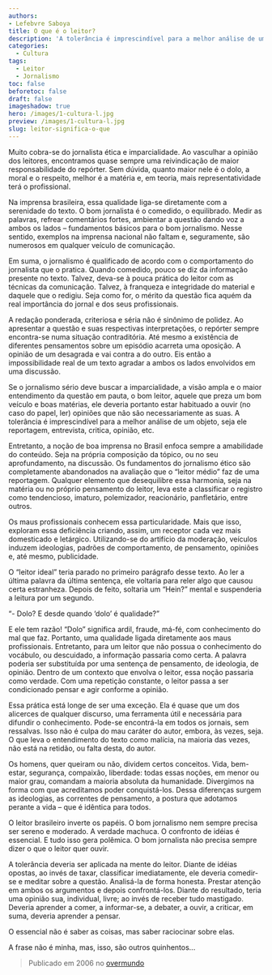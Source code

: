 ```yaml
---
authors:
- Lefebvre Saboya
title: O que é o leitor?
description: 'A tolerância é imprescindível para a melhor análise de um objeto, seja ele reportagem, entrevista, critica, opinião e para o jornalismo.'
categories:
  - Cultura
tags:
  - Leitor
  - Jornalismo
toc: false
beforetoc: false
draft: false
imageshadow: true
hero: /images/1-cultura-l.jpg
preview: /images/1-cultura-l.jpg
slug: leitor-significa-o-que
---
```


Muito cobra-se do jornalista ética e imparcialidade. Ao vasculhar a opinião dos leitores, encontramos quase sempre uma reivindicação de maior responsabilidade do repórter. Sem dúvida, quanto maior nele é o dolo, a moral e o respeito, melhor é a matéria e, em teoria, mais representatividade terá o profissional.

Na imprensa brasileira, essa qualidade liga-se diretamente com a serenidade do texto. O bom jornalista é o comedido, o equilibrado. Medir as palavras, refrear comentários fortes, ambientar a questão dando voz a ambos os lados – fundamentos básicos para o bom jornalismo. Nesse sentido, exemplos na imprensa nacional não faltam e, seguramente, são numerosos em qualquer veículo de comunicação.

Em suma, o jornalismo é qualificado de acordo com o comportamento do jornalista que o pratica. Quando comedido, pouco se diz da informação presente no texto. Talvez, deva-se à pouca prática do leitor com as técnicas da comunicação. Talvez, à franqueza e integridade do material e daquele que o redigiu. Seja como for, o mérito da questão fica aquém da real importância do jornal e dos seus profissionais.

A redação ponderada, criteriosa e séria não é sinônimo de polidez. Ao apresentar a questão e suas respectivas interpretações, o repórter sempre encontra-se numa situação contraditória. Até mesmo a existência de diferentes pensamentos sobre um episódio acarreta uma oposição. A opinião de um desagrada e vai contra a do outro. Eis então a impossibilidade real de um texto agradar a ambos os lados envolvidos em uma discussão.

Se o jornalismo sério deve buscar a imparcialidade, a visão ampla e o maior entendimento da questão em pauta, o bom leitor, aquele que preza um bom veículo e boas matérias, ele deveria portanto estar habituado a ouvir (no caso do papel, ler) opiniões que não são necessariamente as suas. A tolerância é imprescindível para a melhor análise de um objeto, seja ele reportagem, entrevista, critica, opinião, etc.

Entretanto, a noção de boa imprensa no Brasil enfoca sempre a amabilidade do conteúdo. Seja na própria composição da tópico, ou no seu aprofundamento, na discussão. Os fundamentos do jornalismo ético são completamente abandonados na avaliação que o “leitor médio” faz de uma reportagem. Qualquer elemento que desequilibre essa harmonia, seja na matéria ou no próprio pensamento do leitor, leva este a classificar o registro como tendencioso, imaturo, polemizador, reacionário, panfletário, entre outros.

Os maus profissionais conhecem essa particularidade. Mais que isso, exploram essa deficiência criando, assim, um receptor cada vez mais domesticado e letárgico. Utilizando-se do artifício da moderação, veículos induzem ideologias, padrões de comportamento, de pensamento, opiniões e, até mesmo, publicidade.

O “leitor ideal” teria parado no primeiro parágrafo desse texto. Ao ler a última palavra da última sentença, ele voltaria para reler algo que causou certa estranheza. Depois de feito, soltaria um “Hein?” mental e suspenderia a leitura por um segundo.

“- Dolo? E desde quando ‘dolo’ é qualidade?”

E ele tem razão! “Dolo” significa ardil, fraude, má-fé, com conhecimento do mal que faz. Portanto, uma qualidade ligada diretamente aos maus profissionais. Entretanto, para um leitor que não possua o conhecimento do vocábulo, ou descuidado, a informação passaria como certa. A palavra poderia ser substituída por uma sentença de pensamento, de ideologia, de opinião. Dentro de um contexto que envolva o leitor, essa noção passaria como verdade. Com uma repetição constante, o leitor passa a ser condicionado pensar e agir conforme a opinião.

Essa prática está longe de ser uma exceção. Ela é quase que um dos alicerces de qualquer discurso, uma ferramenta útil e necessária para difundir o conhecimento. Pode-se encontrá-la em todos os jornais, sem ressalvas. Isso não é culpa do mau caráter do autor, embora, às vezes, seja. O que leva o entendimento do texto como malícia, na maioria das vezes, não está na retidão, ou falta desta, do autor.

Os homens, quer queiram ou não, dividem certos conceitos. Vida, bem-estar, segurança, compaixão, liberdade: todas essas noções, em menor ou maior grau, comandam a maioria absoluta da humanidade. Divergimos na forma com que acreditamos poder conquistá-los. Dessa diferenças surgem as ideologias, as correntes de pensamento, a postura que adotamos perante a vida – que é idêntica para todos.

O leitor brasileiro inverte os papéis. O bom jornalismo nem sempre precisa ser sereno e moderado. A verdade machuca. O confronto de idéias é essencial. E tudo isso gera polêmica. O bom jornalista não precisa sempre dizer o que o leitor quer ouvir.

A tolerância deveria ser aplicada na mente do leitor. Diante de idéias opostas, ao invés de taxar, classificar imediatamente, ele deveria comedir-se e meditar sobre a questão. Analisá-la de forma honesta. Prestar atenção em ambos os argumentos e depois confrontá-los. Diante do resultado, teria uma opinião sua, individual, livre; ao invés de receber tudo mastigado. Deveria aprender a comer, a informar-se, a debater, a ouvir, a criticar, em suma, deveria aprender a pensar.

O essencial não é saber as coisas, mas saber raciocinar sobre elas.

A frase não é minha, mas, isso, são outros quinhentos...

>Publicado em 2006 no [overmundo](http://www.overmundo.com.br/overblog/o-que-e-o-leitor)
